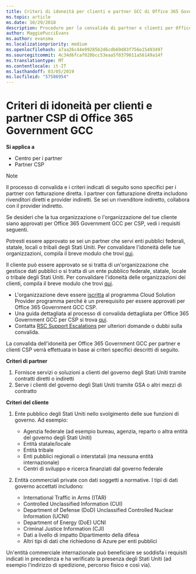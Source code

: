 ```yaml
---
title: Criteri di idoneità per clienti e partner GCC di Office 365 Government | Centro per i partner
ms.topic: article
ms.date: 10/29/2018
description: Procedure per la convalida di partner e clienti per Office 365 Government GCC per CSP.
author: MaggiePucciEvans
ms.author: evansma
ms.localizationpriority: medium
ms.openlocfilehash: a7aa26c44e09285b2d6cdb69d83f756e15493497
ms.sourcegitcommit: 4c34d6fcaf020bcc53eaa5f0379011a56149a14f
ms.translationtype: MT
ms.contentlocale: it-IT
ms.lasthandoff: 03/05/2019
ms.locfileid: "57586954"
---
```

# <a name="office-365-government-gcc-for-csp-partner-and-customer-eligibility-criteria"></a>Criteri di idoneità per clienti e partner CSP di Office 365 Government GCC

**Si applica a**

-  Centro per i partner
-  Partner CSP

>[!NOTE]
>Il processo di convalida e i criteri indicati di seguito sono specifici per i partner con fatturazione diretta. I partner con fatturazione diretta includono rivenditori diretti e provider indiretti.  Se sei un rivenditore indiretto, collabora con il provider indiretto. 

Se desideri che la tua organizzazione o l'organizzazione del tue cliente siano approvati per Office 365 Government GCC per CSP, vedi i requisiti seguenti.

Potresti essere approvato se sei un partner che servi enti pubblici federali, statale, locali o tribali degli Stati Uniti. Per convalidare l'idoneità delle tue organizzazioni, compila il breve modulo che trovi [qui](https://products.office.com/government/eligibility-validation?ReqType=CSPPartner).

Il cliente può essere approvato se si tratta di un'organizzazione che gestisce dati pubblici o si tratta di un ente pubblico federale, statale, locale o tribale degli Stati Uniti. Per convalidare l'idoneità delle organizzazioni dei clienti, compila il breve modulo che trovi [qui](https://products.office.com/government/eligibility-validation?ReqType=CSPCustomer). 

-   L'organizzazione deve essere [iscritta](https://partnercenter.microsoft.com/partner/cloud-solution-provider) al programma Cloud Solution Provider programma perché è un prerequisito per essere approvati per Office 365 Government GCC CSP.
-   Una guida dettagliata al processo di convalida dettagliata per Office 365 Government GCC per CSP si trova [qui](https://go.microsoft.com/fwlink/?linkid=2007323).
-   Contatta [RSC Support Escalations](mailto:usgcce@microsoft.com) per ulteriori domande o dubbi sulla convalida.

La convalida dell'idoneità per Office 365 Government GCC per partner e clienti CSP verrà effettuata in base ai criteri specifici descritti di seguito.

**Criteri di partner**
1.  Fornisce servizi o soluzioni a clienti del governo degli Stati Uniti tramite contratti diretti o indiretti
2.  Serve i clienti del governo degli Stati Uniti tramite GSA o altri mezzi di contratto

**Criteri del cliente**
1.  Ente pubblico degli Stati Uniti nello svolgimento delle sue funzioni di governo. Ad esempio:
 
    -  Agenzia federale (ad esempio bureau, agenzia, reparto o altra entità del governo degli Stati Uniti)
    -   Entità statale/locale 
    -   Entità tribale
    -   Enti pubblici regionali o interstatali (ma nessuna entità internazionale)
    -   Centri di sviluppo e ricerca finanziati dal governo federale

2.  Entità commerciali private con dati soggetti a normative. I tipi di dati governo accettati includono: 
    -   International Traffic in Arms (ITAR)
    -   Controlled Unclassified Information (CUI)
    -   Department of Defense (DoD) Unclassified Controlled Nuclear Information (UCNI)
    -   Department of Energy (DoE) UCNI
    -   Criminal Justice Information (CJI)
    -   Dati a livello di impatto Dipartimento della difesa
    -   Altri tipi di dati che richiedono di Azure per enti pubblici

Un'entità commerciale internazionale può beneficiare se soddisfa i requisiti indicati in precedenza e ha verificato la presenza degli Stati Uniti (ad esempio l'indirizzo di spedizione, percorso fisico e così via).

